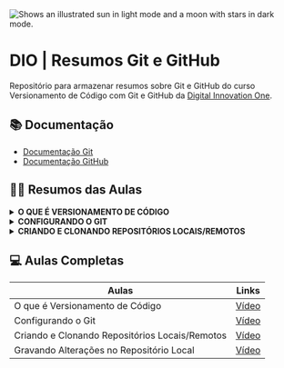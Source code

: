 <picture>
  <img alt="Shows an illustrated sun in light mode and a moon with stars in dark mode." src="https://media2.dev.to/dynamic/image/width=1000,height=420,fit=cover,gravity=auto,format=auto/https%3A%2F%2Fdev-to-uploads.s3.amazonaws.com%2Fuploads%2Farticles%2Fdchwr1s3cywfo5yaul0e.png">
</picture>

<br>

# DIO | Resumos Git e GitHub
Repositório para armazenar resumos sobre Git e GitHub do curso Versionamento de Código com Git e GitHub da [Digital Innovation One](https://www.dio.me/).

## 📚 Documentação
- [Documentação Git](https://git-scm.com/doc)  
- [Documentação GitHub](https://docs.github.com/pt)

## ✍🏻 Resumos das Aulas
<details>
<summary><strong>O QUE É VERSIONAMENTO DE CÓDIGO</strong></summary>
<br>

Versionamento de código, também conhecido como controle de versão, é o processo de registrar e gerenciar as alterações feitas em um código.

|                 |                                                                                          |
| --------------- | ---------------------------------------------------------------------------------------- | 
| O que é         | Prática de acompanhar e gerenciar as alterações em um código                             | 
| Para que serve  | Gerenciar as alterações no código-fonte de um projeto                                    | 
| Quem usa        | Desenvolvedores que trabalham em equipe                                                  |
| Como funciona   | Utiliza repositórios locais e remotos para armazenar as versões do código                |
| Vantagens       | Permite trabalhar em equipe, reverter a versões anteriores, testar novas funcionalidades |
</details>

<details>
<summary><strong>CONFIGURANDO O GIT</strong></summary>
<br>Antes de começar a usar o Git, é essencial configurar seu nome e e-mail. Essas informações identificam suas alterações em projetos versionados.  
<br><br>

<strong>✔️ Passo a Passo para configurar o Git:

1. Abra o Git Bash </strong>
    - No Área de Trabalho, clique com o botão direito na tela e selecione <em>"Git Bash here"</em>.

2. <strong>Configure seu nome</strong>
    ```bash
    git config --global user.name "Seu Nome"
    ```
    <em>(Substitua `"Seu Nome"` pelo seu nome real ou usuário)</em>

3. <strong>Configure seu e-mail</strong>
    ```bash
    git config --global user.email "seu@email.com"
    ```
    <em>(Use o mesmo e-mail vinculado ao GitHub, se aplicável)</em>

4. <strong>Verifique as configurações</strong>
    ```bash
    git config --global --list
    ```
    <em>(Confira se `user.name` e `user.email` estão corretos)</em>
<br><br>

<strong>💡Observação Final:</strong>
Essas configurações são globais e aplicam-se a todos os projetos no seu computador. Para alterá-las, repita os comandos com os novos dados.
</details>

<details>
<summary><strong>CRIANDO E CLONANDO REPOSITÓRIOS LOCAIS/REMOTOS</summary></strong>
<br>Para trabalhar com Git, você pode criar um repositório local do zero e conectá-lo a um remoto (GitHub) ou clonar um repositório existente. Vamos ver ambos os métodos!
<br><br>

<strong>✔️ Passo a Passo para Criar um Repositório Local e Conectá-lo ao Repositório Remoto:  
1. Abra o Git Bash</strong>
    - Execute o Git Bash na pasta onde deseja criar o repositório local

2. <strong>Crie uma pasta para o projeto</strong>
    ```bash
    mkdir repositorio-local
    cd repositorio-local
    ```

3. <strong>Inicialize o repositório Git</strong>
    ```bash
    git init
    ```

    <em>(Isso cria um repositório vazio na pasta atual)</em>

4. <strong>Conecte ao repositório remoto (GitHub)</strong>
    ```bash
    git remote add origin https://github.com/seu-usuario/nome-repositorio.git
    ```

    <em>(Substitua a URL pela do seu repositório no GitHub)</em>

5. <strong>Verifique a conexão</strong>
    ```bash
    git remote -v
    ```

    <em>(Deve mostrar a URL do repositório remoto)</em>

<br>

<strong>✔️ Passo a Passo para Clonar um Repositório Existente:  
1. Abra o Git Bash</strong>
    - Execute o Git Bash na pasta onde deseja clonar o repositório.

2. <strong>Clone com o mesmo nome do repositório remoto</strong>
    ```bash
    git clone https://github.com/seu-usuario/repositorio-remoto.git
    ```

    <em>(Cria uma pasta com o mesmo nome do repositório remoto)</em>

3. <strong>Clone com nome personalizado</strong>
    ```bash
    git clone https://github.com/seu-usuario/repositorio-remoto.git nome-personalizado
    ```

    <em>(Substitua `nome-personalizado` pelo nome que desejar)</em>

4. <strong>Acesse o repositório clonado</strong>
    ```bash
    cd nome-do-repositorio
    ```
<br>

<strong>💡Observações Finais:</strong>
- **Para criar um repositório local**: Use `git init` + `git remote add origin URL`.
- **Para clonar um existente**: Use `git clone URL` (com ou sem nome personalizado).
- **Sempre verifique:**
  - Se está na pasta correta antes de executar os comandos (`cd`).
  - Se a URL do repositório remoto está correta (copia do GitHub).

</details>

## 💻 Aulas Completas

| Aulas | Links |
|-------|---------|
| O que é Versionamento de Código | [Vídeo](https://web.dio.me/track/bradesco-java-cloud-native/course/versionamento-de-codigo-com-git-e-github/learning/68183181-bc0a-4b66-a877-42dd42b5bc9c?autoplay=1) |
| Configurando o Git | [Vídeo](https://web.dio.me/track/bradesco-java-cloud-native/course/versionamento-de-codigo-com-git-e-github/learning/f9b294d2-f8ca-4364-9031-1e897721b3e2?autoplay=1) |
| Criando e Clonando Repositórios Locais/Remotos | [Vídeo](https://web.dio.me/track/bradesco-java-cloud-native/course/versionamento-de-codigo-com-git-e-github/learning/a377a00b-461c-4ab0-8258-3addd2fef14c?autoplay=1) |
| Gravando Alterações no Repositório Local | [Vídeo](https://web.dio.me/track/bradesco-java-cloud-native/course/406684a4-396d-4160-94b9-ead934e18564/learning/599dd3dd-d189-474f-a55c-22f37b4472da?autoplay=1) |
